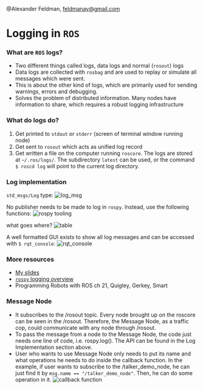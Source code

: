 @Alexander Feldman, feldmanay@gmail.com

# Logging in `ROS`

### What are `ROS` logs?
- Two different things called logs, data logs and normal (`rosout`) logs
- Data logs are collected with `rosbag` and are used to replay or simulate all messages which were sent.
- This is about the other kind of logs, which are primarily used for sending warnings, errors and debugging.
- Solves the problem of distributed information. Many nodes have information to share, which requires a robust logging infrastructure

### What do logs do?
1. Get printed to `stdout` or `stderr` (screen of terminal window running node)
1. Get sent to `rosout` which acts as unified log record
1. Get written a file on the computer running `roscore`. The logs are stored at `~/.ros/logs/`. The subdirectory `latest` can be used, or the command `$ roscd log` will point to the current log directory.

### Log implementation

`std_msgs/Log` type:
![log_msg](https://i.imgur.com/VQQogKf.png)

No publisher needs to be made to log in `rospy`. Instead, use the following functions:
![rospy tooling](https://i.imgur.com/H0ltU0e.png)

what goes where?
![table](https://i.imgur.com/9Bn53Oy.png)

A well formatted GUI exists to show all log messages and can be accessed with `$ rqt_console`:
![rqt_console](https://i.imgur.com/zzeorjS.png)

### More resources
- [My slides](https://docs.google.com/presentation/d/1WL0vn4XhEuDa36pvibgytF7ya8XHCRVbPJDk5l2LIhQ/edit?usp=sharing)
- [`rospy` logging overview](http://wiki.ros.org/rospy/Overview/Logging)
- Programming Robots with ROS ch 21, Quigley, Gerkey, Smart


### Message Node
* It subscribes to the /rosout topic. Every node brought up on the roscore can be seen in the /rosout. Therefore, 
  the Message Node, as a traffic cop, could communicate with any node through /rosout.
* To pass the message from a node to the Message Node, the code just needs one line of code, i.e. rospy.log(). The API can be   found in the Log Implementation section above. 
* User who wants to use Message Node only needs to put its name and what operations he needs to do inside the 
  callback function. In the example, if user wants to subscribe to the /talker_demo_node, he can just find it by 
  `msg.name == "/talker_demo_node"`.  Then, he can do some operation in it. 
  ![callback function](https://imgur.com/sAgGQjL)
  

